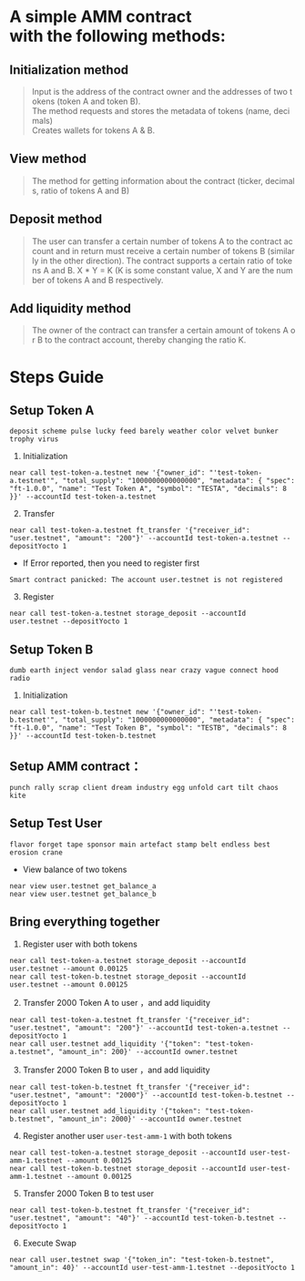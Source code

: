 # A simple AMM contract with the following methods:  
## Initialization method
>Input is the address of the contract owner and the addresses of two tokens (token A and token B).
>The method requests and stores the metadata of tokens (name, decimals)  
>Creates wallets for tokens А & В.

## View method
>The method for getting information about the contract (ticker, decimals, ratio of tokens A and B)

## Deposit method
>The user can transfer a certain number of tokens A to the contract account and in return must receive a certain number of tokens B (similarly in the other direction). The contract supports a certain ratio of tokens A and B. X * Y = K (K is some constant value, X and Y are the number of tokens A and B respectively.

## Add liquidity method
>The owner of the contract can transfer a certain amount of tokens A or B to the contract account, thereby changing the ratio K.

# Steps Guide
## Setup Token A
```
deposit scheme pulse lucky feed barely weather color velvet bunker trophy virus
```
1. Initialization
```
near call test-token-a.testnet new '{"owner_id": "'test-token-a.testnet'", "total_supply": "1000000000000000", "metadata": { "spec": "ft-1.0.0", "name": "Test Token A", "symbol": "TESTA", "decimals": 8 }}' --accountId test-token-a.testnet
```
2. Transfer
```shell
near call test-token-a.testnet ft_transfer '{"receiver_id": "user.testnet", "amount": "200"}' --accountId test-token-a.testnet --depositYocto 1
```
* If Error reported, then you need to register first
```
Smart contract panicked: The account user.testnet is not registered
```
3. Register
```shell
near call test-token-a.testnet storage_deposit --accountId user.testnet --depositYocto 1
```
## Setup Token B
```
dumb earth inject vendor salad glass near crazy vague connect hood radio
```
1. Initialization
```shell
near call test-token-b.testnet new '{"owner_id": "'test-token-b.testnet'", "total_supply": "1000000000000000", "metadata": { "spec": "ft-1.0.0", "name": "Test Token B", "symbol": "TESTB", "decimals": 8 }}' --accountId test-token-b.testnet
```

## Setup AMM contract：
```
punch rally scrap client dream industry egg unfold cart tilt chaos kite
```
## Setup Test User
```
flavor forget tape sponsor main artefact stamp belt endless best erosion crane
```

* View balance of two tokens

```shell
near view user.testnet get_balance_a
near view user.testnet get_balance_b
```

## Bring everything together
1. Register user with both tokens

```
near call test-token-a.testnet storage_deposit --accountId user.testnet --amount 0.00125
near call test-token-b.testnet storage_deposit --accountId user.testnet --amount 0.00125
```

2. Transfer 2000 Token A to user ，and add liquidity

```
near call test-token-a.testnet ft_transfer '{"receiver_id": "user.testnet", "amount": "200"}' --accountId test-token-a.testnet --depositYocto 1
near call user.testnet add_liquidity '{"token": "test-token-a.testnet", "amount_in": 200}' --accountId owner.testnet
```

3. Transfer 2000 Token B to user ，and add liquidity

```shell
near call test-token-b.testnet ft_transfer '{"receiver_id": "user.testnet", "amount": "2000"}' --accountId test-token-b.testnet --depositYocto 1
near call user.testnet add_liquidity '{"token": "test-token-b.testnet", "amount_in": 2000}' --accountId owner.testnet
```

4. Register another user `user-test-amm-1` with both tokens

```shell
near call test-token-a.testnet storage_deposit --accountId user-test-amm-1.testnet --amount 0.00125
near call test-token-b.testnet storage_deposit --accountId user-test-amm-1.testnet --amount 0.00125
```

5. Transfer 2000 Token B to test user
```shell
near call test-token-b.testnet ft_transfer '{"receiver_id": "user.testnet", "amount": "40"}' --accountId test-token-b.testnet --depositYocto 1
```

6. Execute Swap
```
near call user.testnet swap '{"token_in": "test-token-b.testnet", "amount_in": 40}' --accountId user-test-amm-1.testnet --depositYocto 1
```